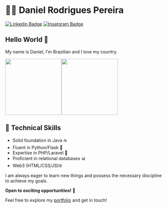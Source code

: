 # :man_technologist: Daniel Rodrigues Pereira

[![Linkedin Badge](https://img.shields.io/badge/-LinkedIn-blue?style=flat-square&logo=Linkedin&logoColor=white)](https://linkedin.com/in/daniel-rodrigues-242893274/)
[![Insatgram Badge](https://img.shields.io/badge/Instagram-E4405F?style=flat-square&logo=instagram&logoColor=white)](https://www.instagram.com/rodrigues.daniel_/)

## Hello World 👋

My name is Daniel, I'm Brazilian and I love my country.
<div style="display: flex;">
  <img height="180em"src="https://github-readme-stats.vercel.app/api?username=daniel-rodrigues1089&show_icons=true&theme=transparent">

  <img height="180em" src="https://github-readme-stats.vercel.app/api/top-langs/?username=daniel-rodrigues1089&layout=compact&theme=transparent">
</div>





## 🔧 Technical Skills
- Solid foundation in Java ☕️
- Fluent in Python/Flask 🐍
- Expertise in PHP/Laravel 🚀
- Proficient in relational databases 📊
- Web3 (HTML/CSS/JS)🌐

I am always eager to learn new things and possess the necessary discipline to achieve my goals.

**Open to exciting opportunities! 🌟**

Feel free to explore my <a href="https://daniel-rodrigues.onrender.com/">portfolio</a> and get in touch!

